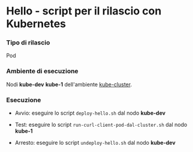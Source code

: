 # Hello - script per il rilascio con Kubernetes 

### Tipo di rilascio 

Pod  

### Ambiente di esecuzione 

Nodi **kube-dev** **kube-1** dell'ambiente [kube-cluster](../../environments/kube-cluster/). 

### Esecuzione 

* Avvio: eseguire lo script `deploy-hello.sh` dal nodo **kube-dev**

* Test: eseguire lo script `run-curl-client-pod-dal-cluster.sh` dal nodo **kube-1**

* Arresto: eseguire lo script `undeploy-hello.sh` dal nodo **kube-dev**


